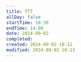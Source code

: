 ```yaml
---
title: TTT
allDay: false
startTime: 10:30
endTime: 14:00
date: 2024-09-02
completed: 
created: 2024-09-02 10:12
modified: 2024-09-02 10:13
---
```

